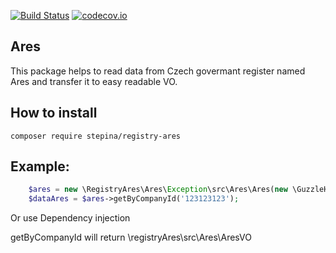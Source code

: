 [![Build Status](https://travis-ci.org/JohnyRicio/ares.svg?branch=master)](https://travis-ci.org/JohnyRicio/ares)
[![codecov.io](https://codecov.io/github/JohnyRicio/ares/coverage.svg?branch=master)](https://codecov.io/github/Johnyricio/ares?branch=master)

Ares
---
This package helps to read data from Czech govermant register named Ares and transfer it to easy readable VO.

How to install
---
```
composer require stepina/registry-ares
```

Example:
---
```php
    $ares = new \RegistryAres\Ares\Exception\src\Ares\Ares(new \GuzzleHttp\Client());
    $dataAres = $ares->getByCompanyId('123123123');
```

Or use Dependency injection

getByCompanyId will return \registryAres\src\Ares\AresVO
